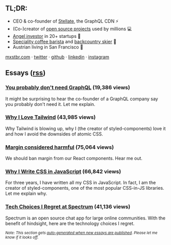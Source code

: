## TL;DR:

- CEO & co-founder of [Stellate](https://stellate.co/), the GraphQL CDN ⚡
- (Co-)creator of [open source projects](https://mxstbr.com/oss) used by millions 💻
- [Angel investor](https://mxstbr.com/investments) in 20+ startups 🚀
- [Speciality coffee barista](https://github.com/mxstbr/ama/issues/46) and [backcountry skier](https://www.youtube.com/watch?v=19kDOIwzTfE) 🎿
- Austrian living in San Francisco 🌁

[mxstbr.com](https://mxstbr.com) · [twitter](https://twitter.com/mxstbr) · [github](https://github.com/mxstbr) · [linkedin](https://linkedin.com/in/mxstbr) · [instagram](https://instagram.com/mxstbr)

## Essays ([rss](https://mxstbr.com/rss))

<!-- essay-marker -->

### [You probably don't need GraphQL](https://mxstbr.com/thoughts/graphql) (19,386 views)

It might be surprising to hear the co-founder of a GraphQL company say you probably don't need it. Let me explain.

### [Why I Love Tailwind](https://mxstbr.com/thoughts/tailwind) (43,985 views)

Why Tailwind is blowing up, why I (the creator of styled-components) love it and how I avoid the downsides of atomic CSS.

### [Margin considered harmful](https://mxstbr.com/thoughts/margin) (75,064 views)

We should ban margin from our React components. Hear me out.

### [Why I Write CSS in JavaScript](https://mxstbr.com/thoughts/css-in-js) (66,842 views)

For three years, I have written all my CSS in JavaScript. In fact, I am the creator of styled-components, one of the most popular CSS-in-JS libraries. Let me explain why.

### [Tech Choices I Regret at Spectrum](https://mxstbr.com/thoughts/tech-choice-regrets-at-spectrum) (41,136 views)

Spectrum is an open source chat app for large online communities. With the benefit of hindsight, here are the technology choices I regret.

<!-- /essay-marker -->

<sub>*Note: This section gets [auto-generated when new essays are published](https://github.com/mxstbr/mxstbr.com/blob/master/sync-essays-to-github.ts). Please let me know if it looks off.*</sub>
